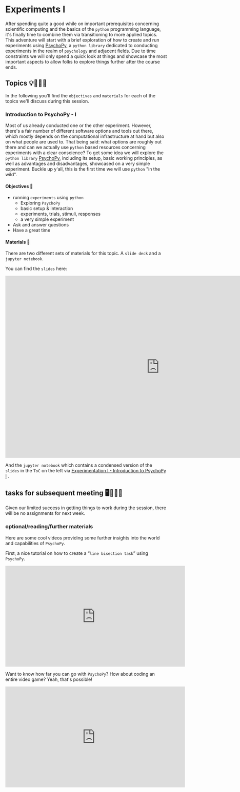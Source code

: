 # Experiments I
After spending quite a good while on important prerequisites concerning scientific computing and the basics of the `python` programming language, it's finally time to combine them via transitioning to more applied topics. This adventure will start with a brief exploration of how to create and run experiments using [PsychoPy](), a `python library` dedicated to conducting experiments in the realm of `psychology` and adjacent fields. Due to time constraints we will only spend a quick look at things and showcase the most important aspects to allow folks to explore things further after the course ends.

## Topics 💡👨🏻‍🏫 

In the following you'll find the `objectives` and `materials` for each of the topics we'll discuss during this session.


### Introduction to PsychoPy - I
Most of us already conducted one or the other experiment. However, there's a fair number of different software options and tools out there, which mostly depends on the computational infrastructure at hand but also on what people are used to. That being said: what options are roughly out there and can we actually use `python` based resources concerning experiments with a clear conscience? To get some idea we will explore the `python library` [PsychoPy](), including its setup, basic working principles, as well as advantages and disadvantages, showcased on a very simple experiment. Buckle up y'all, this is the first time we will use `python` "in the wild".      

#### Objectives 📍

- running `experiments` using `python`
    - Exploring `PsychoPy`
    - basic setup & interaction
    - experiments, trials, stimuli, responses
    - a very simple experiment
- Ask and answer questions
- Have a great time

#### Materials 📓

There are two different sets of materials for this topic. A `slide deck` and a `jupyter notebook`.

You can find the `slides` here:
<iframe src="https://docs.google.com/presentation/d/e/2PACX-1vTgO70XYDd7hbRFz-71G6CbSG9v9Opi2S8nsLohTB-61c_88GNNbpOCY1TmBplOI5yEdPGuBhgYjHLW/embed?start=false&loop=false&delayms=3000" frameborder="0" width="960" height="569" allowfullscreen="true" mozallowfullscreen="true" webkitallowfullscreen="true"></iframe>

And the `jupyter notebook` which contains a condensed version of the `slides` in the `ToC` on the left via
[Experimentation I - Introduction to PsychoPy I](https://peerherholz.github.io/Python_for_Psychologists_Winter2021/introduction/intro_psychopy_I.html) .



## tasks for subsequent meeting 🖥️✍🏽📖

Given our limited success in getting things to work during the session, there will be no assignments for next week. 


### optional/reading/further materials

Here are some cool videos providing some further insights into the world and capabilities of `PsychoPy`.

First, a nice tutorial on how to create a “`line bisection task`” using `PsychoPy`.

<iframe width="560" height="315" src="https://www.youtube.com/embed/dQSL_ogaLG8" title="YouTube video player" frameborder="0" allow="accelerometer; autoplay; clipboard-write; encrypted-media; gyroscope; picture-in-picture" allowfullscreen></iframe>

Want to know how far you can go with `PsychoPy`? How about coding an entire video game? Yeah, that's possible!

<iframe width="560" height="315" src="https://www.youtube.com/embed/ISHAnDF4Xkc" title="YouTube video player" frameborder="0" allow="accelerometer; autoplay; clipboard-write; encrypted-media; gyroscope; picture-in-picture" allowfullscreen></iframe>